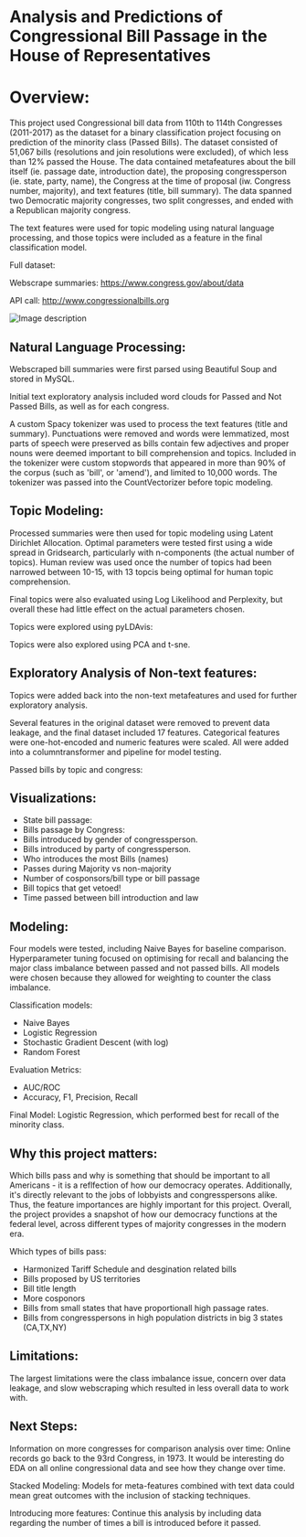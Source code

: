 # Analysis and Predictions of Congressional Bill Passage in the House of Representatives

# Overview:  
This project used Congressional bill data from 110th to 114th Congresses (2011-2017) as the dataset for a binary classification project focusing on prediction of the minority class (Passed Bills). The dataset consisted of 51,067 bills (resolutions and join resolutions were excluded), of which less than 12% passed the House. The data contained  metafeatures about the bill itself (ie. passage date, introduction date), the proposing congressperson (ie. state, party, name), the Congress at the time of proposal (iw. Congress number, majority), and  text features (title, bill summary). The data spanned two Democratic majority congresses, two split congresses, and ended with a Republican majority congress.

The text features were used for topic modeling using natural language processing, and those topics were included as a feature in the final classification model.

Full dataset:

Webscrape summaries: https://www.congress.gov/about/data

API call: http://www.congressionalbills.org

![Image description](link-to-image)

## Natural Language Processing:
Webscraped bill summaries were first parsed using Beautiful Soup and stored in MySQL.

Initial text exploratory analysis included word clouds for Passed and Not Passed Bills, as well as for each congress.

A custom Spacy tokenizer was used to process the text features (title and summary). Punctuations were removed and words were lemmatized, most parts of speech were preserved as bills contain few adjectives and proper nouns were deemed important to bill comprehension and topics. Included in the tokenizer were custom stopwords that appeared in more than 90% of the corpus (such as 'bill', or 'amend'), and limited to 10,000 words. The tokenizer was passed into the CountVectorizer before topic modeling.

## Topic Modeling: 
Processed summaries were then used for topic modeling using Latent Dirichlet Allocation. Optimal parameters were tested first using a wide spread in Gridsearch, particularly with n-components (the actual number of topics). Human review was used once the number of topics had been narrowed between 10-15, with 13 topcis being optimal for human topic comprehension.

Final topics were also evaluated using Log Likelihood and Perplexity, but overall these had little effect on the actual parameters chosen.

Topics were explored using pyLDAvis:

Topics were also explored using PCA and t-sne.

## Exploratory Analysis of Non-text features:
Topics were added back into the non-text metafeatures and used for further exploratory analysis. 

Several features in the original dataset were removed to prevent data leakage, and the final dataset included 17 features. Categorical features were one-hot-encoded and numeric features were scaled. All were added into a columntransformer and pipeline for model testing.

Passed bills by topic and congress:

## Visualizations:
- State bill passage:
- Bills passage by Congress:
- Bills introduced by gender of congressperson.
- Bills introduced by party of congressperson.
- Who introduces the most Bills (names)
- Passes during Majority vs non-majority
- Number of cosponsors/bill type or bill passage
- Bill topics that get vetoed!
- Time passed between bill introduction and law

## Modeling:

Four models were tested, including Naive Bayes for baseline comparison. Hyperparameter tuning focused on optimising for recall and balancing the major class imbalance between passed and not passed bills. All models were chosen because they allowed for weighting to counter the class imbalance.

Classification models:
- Naive Bayes
- Logistic Regression
- Stochastic Gradient Descent (with log)
- Random Forest

Evaluation Metrics: 
- AUC/ROC
- Accuracy, F1, Precision, Recall

Final Model: Logistic Regression, which performed best for recall of the minority class.

## Why this project matters: 
Which bills pass and why is something that should be important to all Americans - it is a reflfection of how our democracy operates. Additionally, it's directly relevant to the jobs of lobbyists and congresspersons alike. Thus, the feature importances are highly important for this project. Overall, the project provides a snapshot of how our democracy functions at the federal level, across different types of majority congresses in the modern era. 

Which types of bills pass:
- Harmonized Tariff Schedule and desgination related bills
- Bills proposed by US territories
- Bill title length
- More cosponors
- Bills from small states that have proportionall high passage rates.
- Bills from congresspersons in high population districts in big 3 states (CA,TX,NY)

## Limitations: 

The largest limitations were the class imbalance issue, concern over data leakage, and slow webscraping which resulted in less overall data to work with.

## Next Steps:

Information on more congresses for comparison analysis over time: Online records go back to the 93rd Congress, in 1973. It would be interesting do EDA on all online congressional data and see how they change over time.

Stacked Modeling: Models for meta-features combined with text data could mean great outcomes with the inclusion of stacking techniques.

Introducing more features: Continue this analysis by including data regarding the number of times a bill is introduced before it passed.